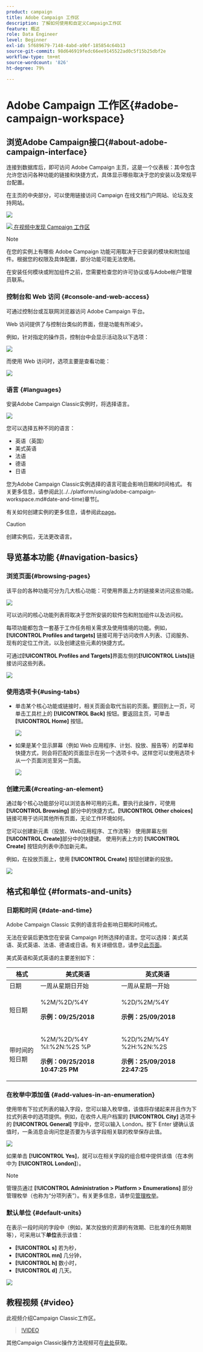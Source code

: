 ```yaml
---
product: campaign
title: Adobe Campaign 工作区
description: 了解如何使用和自定义Campaign工作区
feature: 概述
role: Data Engineer
level: Beginner
exl-id: 5f689679-7148-4abd-a9bf-185854c64b13
source-git-commit: 98d646919fedc66ee9145522ad0c5f15b25dbf2e
workflow-type: tm+mt
source-wordcount: '826'
ht-degree: 79%

---
```


# Adobe Campaign 工作区{#adobe-campaign-workspace}

## 浏览Adobe Campaign接口{#about-adobe-campaign-interface}

连接到数据库后，即可访问 Adobe Campaign 主页，这是一个仪表板：其中包含允许您访问各种功能的链接和快捷方式，具体显示哪些取决于您的安装以及常规平台配置。

在主页的中央部分，可以使用链接访问 Campaign 在线文档门户网站、论坛及支持网站。

![](assets/d_ncs_user_interface_home.png)

![](assets/do-not-localize/how-to-video.png)[ 在视频中发现 Campaign 工作区](#video)

>[!NOTE]
>
>在您的实例上有哪些 Adobe Campaign 功能可用取决于已安装的模块和附加组件。根据您的权限及具体配置，部分功能可能无法使用。
>
>在安装任何模块或附加组件之前，您需要检查您的许可协议或与Adobe帐户管理员联系。

### 控制台和 Web 访问 {#console-and-web-access}

可通过控制台或互联网浏览器访问 Adobe Campaign 平台。

Web 访问提供了与控制台类似的界面，但是功能有所减少。

例如，针对指定的操作员，控制台中会显示活动及以下选项：

![](assets/operation_from_console.png)

而使用 Web 访问时，选项主要是查看功能：

![](assets/operation_from_web.png)

### 语言 {#languages}

安装Adobe Campaign Classic实例时，将选择语言。

![](assets/language.png)

您可以选择五种不同的语言：

* 英语（英国）
* 美式英语
* 法语
* 德语
* 日语

您为Adobe Campaign Classic实例选择的语言可能会影响日期和时间格式。 有关更多信息，请参阅此](../../platform/using/adobe-campaign-workspace.md#date-and-time)章节[。

有关如何创建实例的更多信息，请参阅此[page](../../installation/using/creating-an-instance-and-logging-on.md)。

>[!CAUTION]
>
>创建实例后，无法更改语言。

## 导览基本功能 {#navigation-basics}

### 浏览页面{#browsing-pages}

该平台的各种功能可分为几大核心功能：可使用界面上方的链接来访问这些功能。

![](assets/overview_home.png)

可以访问的核心功能列表将取决于您所安装的软件包和附加组件以及访问权。

每项功能都包含一套基于工作任务相关需求及使用情境的功能。例如，**[!UICONTROL Profiles and targets]** 链接可用于访问收件人列表、订阅服务、现有的定位工作流，以及创建这些元素的快捷方式。

可通过&#x200B;**[!UICONTROL Profiles and Targets]**&#x200B;界面左侧的&#x200B;**[!UICONTROL Lists]**&#x200B;链接访问这些列表。

![](assets/recipient_list_overview.png)

### 使用选项卡{#using-tabs}

* 单击某个核心功能或链接时，相关页面会取代当前的页面。要回到上一页，可单击工具栏上的 **[!UICONTROL Back]** 按钮。要返回主页，可单击 **[!UICONTROL Home]** 按钮。

   ![](assets/d_ncs_user_interface_back_home_buttons.png)

* 如果是某个显示屏幕（例如 Web 应用程序、计划、投放、报告等）的菜单和快捷方式，则会将匹配的页面显示在另一个选项卡中。这样您可以使用选项卡从一个页面浏览至另一页面。

   ![](assets/d_ncs_user_interface_tabs.png)

### 创建元素{#creating-an-element}

通过每个核心功能部分可以浏览各种可用的元素。要执行此操作，可使用 **[!UICONTROL Browsing]** 部分中的快捷方式。**[!UICONTROL Other choices]** 链接可用于访问其他所有页面，无论工作环境如何。

您可以创建新元素（投放、Web应用程序、工作流等） 使用屏幕左侧&#x200B;**[!UICONTROL Create]**&#x200B;部分中的快捷键。 使用列表上方的 **[!UICONTROL Create]** 按钮向列表中添加新元素。

例如，在投放页面上，使用 **[!UICONTROL Create]** 按钮创建新的投放。

![](assets/d_ncs_user_interface_tab_add_del.png)


## 格式和单位 {#formats-and-units}

### 日期和时间 {#date-and-time}

Adobe Campaign Classic 实例的语言将会影响日期和时间格式。

无法在安装后更改您在安装 Campaign 时所选择的语言。您可以选择：美式英语、英式英语、法语、德语或日语。有关详细信息，请参见[此页面](../../installation/using/creating-an-instance-and-logging-on.md)。

美式英语和英式英语的主要差别如下：

<table> 
 <thead> 
  <tr> 
   <th> 格式<br /> </th> 
   <th> 美式英语<br /> </th> 
   <th> 英式英语<br /> </th> 
  </tr> 
 </thead> 
 <tbody> 
  <tr> 
   <td> 日期<br /> </td> 
   <td> 一周从星期日开始<br /> </td> 
   <td> 一周从星期一开始<br /> </td> 
  </tr> 
  <tr> 
   <td> 短日期<br /> </td> 
   <td> <p>%2M/%2D/%4Y</p><p><strong>示例：09/25/2018</strong></p> </td> 
   <td> <p>%2D/%2M/%4Y</p><p><strong>示例：25/09/2018</strong></p> </td> 
  </tr> 
  <tr> 
   <td> 带时间的短日期<br /> </td> 
   <td> <p>%2M/%2D/%4Y %I:%2N:%2S %P</p><p><strong>示例：09/25/2018 10:47:25 PM</strong></p> </td> 
   <td> <p>%2D/%2M/%4Y %2H:%2N:%2S</p><p><strong>示例：25/09/2018 22:47:25</strong></p> </td> 
  </tr> 
 </tbody> 
</table>

### 在枚举中添加值 {#add-values-in-an-enumeration}

使用带有下拉式列表的输入字段，您可以输入枚举值，该值将存储起来并且作为下拉式列表中的选项提供。例如，在收件人用户档案的 **[!UICONTROL City]** 选项卡的 **[!UICONTROL General]** 字段中，您可以输入 London。按下 Enter 键确认该值时，一条消息会询问您是否要为与该字段相关联的枚举保存此值。

![](assets/s_ncs_user_wizard_email_bat_substitute_email.png)

如果单击 **[!UICONTROL Yes]**，就可以在相关字段的组合框中提供该值（在本例中为 **[!UICONTROL London]**）。

>[!NOTE]
>
>管理员通过 **[!UICONTROL Administration > Platform > Enumerations]** 部分管理枚举（也称为“分项列表”）。有关更多信息，请参见[管理枚举](../../platform/using/managing-enumerations.md)。

### 默认单位 {#default-units}

在表示一段时间的字段中（例如，某次投放的资源的有效期、已批准的任务期限等），可采用以下&#x200B;**单位**&#x200B;表示该值：

* **[!UICONTROL s]** 若为秒，
* **[!UICONTROL mn]** 几分钟，
* **[!UICONTROL h]** 数小时，
* **[!UICONTROL d]** 几天。

![](assets/enter_unit_sample.png)

## 教程视频 {#video}

此视频介绍Campaign Classic工作区。

>[!VIDEO](https://video.tv.adobe.com/v/35130?quality=12)

其他Campaign Classic操作方法视频可在[此处](https://experienceleague.adobe.com/docs/campaign-classic-learn/tutorials/overview.html?lang=zh-Hans)获取。
